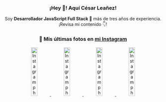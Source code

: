 <div align="center">

<h3>¡Hey 👋! Aquí César Leañez!</h3>

<p>Soy <strong>Desarrollador JavaScript Full Stack 🚀</strong> más de tres años de experiencia.<br />¡Revisa mi contenido 👇!</p>

### 📸 Mis últimas fotos en [mi Instagram](https://instagram.com/cesarsoftware.dev)


<a href='https://instagram.com/p/DKcTQWgxLum' target='_blank'>
  <img width='20%' src='https://instagram.frak3-1.fna.fbcdn.net/v/t51.2885-15/503849034_17919602952097059_4092165478866362923_n.jpg?stp=dst-jpg_e35_tt6&efg=eyJ2ZW5jb2RlX3RhZyI6IkZFRUQuaW1hZ2VfdXJsZ2VuLjE0NDB4MTQ0NS5zZHIuZjc1NzYxLmRlZmF1bHRfaW1hZ2UuYzIifQ&_nc_ht=instagram.frak3-1.fna.fbcdn.net&_nc_cat=103&_nc_oc=Q6cZ2QGWyqGHw2zNk1P5TdcZswRlo20jQaJdFd4pqASv_4FaRQdCkYhZ7VV-pmXTEGU_JbM&_nc_ohc=ibMuQ4LztoUQ7kNvwHLaZJ4&_nc_gid=vJDwZWYqZ1eo0hpiNpvTeg&edm=ACWDqb8BAAAA&ccb=7-5&ig_cache_key=MzY0Njg3NDQ4NDgzMDY4MjAyMg%3D%3D.3-ccb7-5&oh=00_AfTKSR-rc1EfyKYyJqIPXK9Q5f1ASLSh78YlmxoB9gg0qA&oe=688C9C65&_nc_sid=ee9879' alt='Instagram photo' />
</a>
<a href='https://instagram.com/p/DKcTCZnuO-S' target='_blank'>
  <img width='20%' src='https://scontent.cdninstagram.com/v/t51.75761-15/503168549_17919602796097059_3346483577265803486_n.jpg?stp=dst-jpg_e15_tt6&_nc_cat=105&ig_cache_key=MzY0Njg3MzUyNjA5NTkwMDU2Mg%3D%3D.3-ccb1-7&ccb=1-7&_nc_sid=58cdad&efg=eyJ2ZW5jb2RlX3RhZyI6InhwaWRzLjE5MTZ4MTA3OC5zZHIuQzMifQ%3D%3D&_nc_ohc=bIq0pqLRa9UQ7kNvwG3W2cD&_nc_oc=AdlHrADtVa1Bss9fR81c9lYiAYsMsgobBNPv6qI-Hyd8dEItOKhrzBb1qBSusWP8O70&_nc_ad=z-m&_nc_cid=1478&_nc_zt=23&_nc_ht=scontent.cdninstagram.com&_nc_gid=vJDwZWYqZ1eo0hpiNpvTeg&oh=00_AfSjHD2hInqc9ikKpI_rnr_zXH6gSN2uOM6Wy_5kA-Cw1A&oe=688CA2E3' alt='Instagram photo' />
</a>
<a href='https://instagram.com/p/DIt9Oknp-PZ' target='_blank'>
  <img width='20%' src='https://instagram.frak3-1.fna.fbcdn.net/v/t51.2885-15/491444712_17914409433097059_55076089485466172_n.jpg?stp=dst-jpg_e35_tt6&efg=eyJ2ZW5jb2RlX3RhZyI6IkZFRUQuaW1hZ2VfdXJsZ2VuLjU1MngzNDEuc2RyLmY3NTc2MS5kZWZhdWx0X2ltYWdlLmMyIn0&_nc_ht=instagram.frak3-1.fna.fbcdn.net&_nc_cat=103&_nc_oc=Q6cZ2QGWyqGHw2zNk1P5TdcZswRlo20jQaJdFd4pqASv_4FaRQdCkYhZ7VV-pmXTEGU_JbM&_nc_ohc=U8OBZbIJKXMQ7kNvwGaBwQG&_nc_gid=vJDwZWYqZ1eo0hpiNpvTeg&edm=ACWDqb8BAAAA&ccb=7-5&ig_cache_key=MzYxNTgxNTM1ODA3ODI0Nzg5Nw%3D%3D.3-ccb7-5&oh=00_AfQ6ElFMQeXiudfZ-Ex-kI6PuSHSHEQMQ0xk-6zP17t6nw&oe=688C906B&_nc_sid=ee9879' alt='Instagram photo' />
</a>
<a href='https://instagram.com/p/DICt8_ruj1K' target='_blank'>
  <img width='20%' src='https://scontent.cdninstagram.com/v/t51.71878-15/487811720_2261442050918393_7784971145546330846_n.jpg?stp=dst-jpg_e15_tt6&_nc_cat=104&ig_cache_key=MzYwMzY0NDc1NTQ5MDc4MjUzOA%3D%3D.3-ccb1-7&ccb=1-7&_nc_sid=58cdad&efg=eyJ2ZW5jb2RlX3RhZyI6InhwaWRzLjY0MHgxMTU2LnNkci5DMyJ9&_nc_ohc=9saMbR_AlhIQ7kNvwGVNK23&_nc_oc=AdlZjyF7pZmh3Y9mKbR45W1Uk8eW-8uhmcs-l8zlleuYEhq_XxfuWs38NDlQKcvJgTw&_nc_ad=z-m&_nc_cid=1478&_nc_zt=23&_nc_ht=scontent.cdninstagram.com&_nc_gid=vJDwZWYqZ1eo0hpiNpvTeg&oh=00_AfT09DkyuJG-tMhE0pYR6x64rCSTmZep-IMT27Le5lX-Og&oe=688CB564' alt='Instagram photo' />
</a>

</div>
